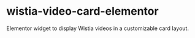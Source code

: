 # wistia-video-card-elementor
 Elementor widget to display Wistia videos in a customizable card layout.
